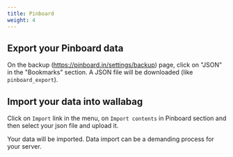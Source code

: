 ```yaml
---
title: Pinboard
weight: 4
---
```


## Export your Pinboard data

On the backup
([<https://pinboard.in/settings/backup>](https://pinboard.in/settings/backup))
page, click on "JSON" in the "Bookmarks" section. A JSON file will be
downloaded (like `pinboard_export`).

## Import your data into wallabag

Click on `Import` link in the menu, on `Import contents` in Pinboard
section and then select your json file and upload it.

Your data will be imported. Data import can be a demanding process for
your server.
